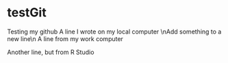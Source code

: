 # testGit
Testing my github
A line I wrote on my local computer
\nAdd something to a new line\n
A line from my work computer

Another line, but from R Studio